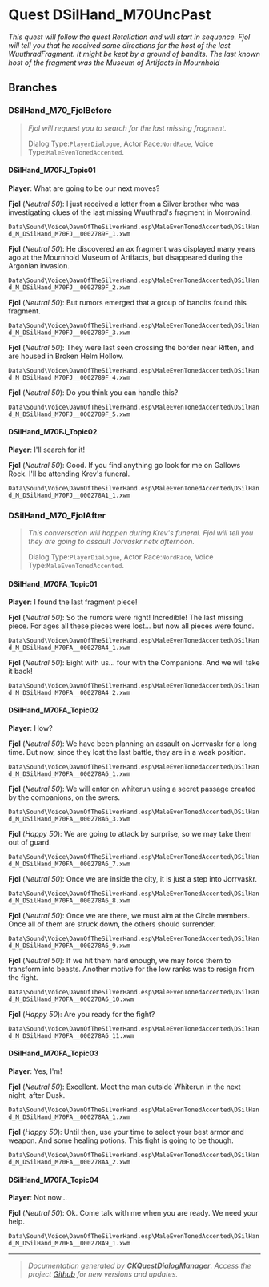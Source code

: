 # Quest DSilHand_M70UncPast

_This quest will follow the quest Retaliation and will start in sequence. Fjol will tell you that he received some directions for the host of the last WuuthradFragment. It might be kept by a ground of bandits. The last known host of the fragment was the Museum of Artifacts in Mournhold_

## Branches
### DSilHand_M70_FjolBefore
> _Fjol will request you to search for the last missing fragment._
> 
> Dialog Type:``PlayerDialogue``, Actor Race:``NordRace``, Voice Type:``MaleEvenTonedAccented``.

#### DSilHand_M70FJ_Topic01

**Player**: What are going to be our next moves?

**Fjol** (*Neutral 50*): I just received a letter from a Silver brother who was investigating clues of the last missing Wuuthrad's  fragment in Morrowind.    

``Data\Sound\Voice\DawnOfTheSilverHand.esp\MaleEvenTonedAccented\DSilHand_M_DSilHand_M70FJ__0002789F_1.xwm``    

**Fjol** (*Neutral 50*): He discovered an ax  fragment was displayed many years ago at the Mournhold Museum of Artifacts, but disappeared during the Argonian invasion.     

``Data\Sound\Voice\DawnOfTheSilverHand.esp\MaleEvenTonedAccented\DSilHand_M_DSilHand_M70FJ__0002789F_2.xwm``    

**Fjol** (*Neutral 50*): But rumors emerged that a group of bandits found this fragment.    

``Data\Sound\Voice\DawnOfTheSilverHand.esp\MaleEvenTonedAccented\DSilHand_M_DSilHand_M70FJ__0002789F_3.xwm``    

**Fjol** (*Neutral 50*): They were last seen crossing the border near Riften, and are housed in Broken Helm Hollow.    

``Data\Sound\Voice\DawnOfTheSilverHand.esp\MaleEvenTonedAccented\DSilHand_M_DSilHand_M70FJ__0002789F_4.xwm``    

**Fjol** (*Neutral 50*): Do you think you can handle this?    

``Data\Sound\Voice\DawnOfTheSilverHand.esp\MaleEvenTonedAccented\DSilHand_M_DSilHand_M70FJ__0002789F_5.xwm``    


#### DSilHand_M70FJ_Topic02

**Player**: I'll search for it!

**Fjol** (*Neutral 50*): Good. If you find anything go look for me on Gallows Rock. I'll be attending Krev's funeral.    

``Data\Sound\Voice\DawnOfTheSilverHand.esp\MaleEvenTonedAccented\DSilHand_M_DSilHand_M70FJ__000278A1_1.xwm``    


### DSilHand_M70_FjolAfter
> _This conversation will happen during Krev's funeral. Fjol will tell you they are going to assault Jorvaskr netx afternoon._
> 
> Dialog Type:``PlayerDialogue``, Actor Race:``NordRace``, Voice Type:``MaleEvenTonedAccented``.

#### DSilHand_M70FA_Topic01

**Player**: I found the last fragment piece!

**Fjol** (*Neutral 50*): So the rumors were right! Incredible! The last missing piece. For ages all these pieces were lost... but now all pieces were found.    

``Data\Sound\Voice\DawnOfTheSilverHand.esp\MaleEvenTonedAccented\DSilHand_M_DSilHand_M70FA__000278A4_1.xwm``    

**Fjol** (*Neutral 50*): Eight with us... four with the Companions. And we will take it back!    

``Data\Sound\Voice\DawnOfTheSilverHand.esp\MaleEvenTonedAccented\DSilHand_M_DSilHand_M70FA__000278A4_2.xwm``    


#### DSilHand_M70FA_Topic02

**Player**: How?

**Fjol** (*Neutral 50*): We have been planning an assault on Jorrvaskr for a long time.  But now, since they lost the last battle, they are in a weak position.    

``Data\Sound\Voice\DawnOfTheSilverHand.esp\MaleEvenTonedAccented\DSilHand_M_DSilHand_M70FA__000278A6_1.xwm``    

**Fjol** (*Neutral 50*): We will enter on whiterun using a secret passage created by the companions, on the swers.    

``Data\Sound\Voice\DawnOfTheSilverHand.esp\MaleEvenTonedAccented\DSilHand_M_DSilHand_M70FA__000278A6_3.xwm``    

**Fjol** (*Happy 50*): We are going to attack by surprise, so we may take them out of guard.    

``Data\Sound\Voice\DawnOfTheSilverHand.esp\MaleEvenTonedAccented\DSilHand_M_DSilHand_M70FA__000278A6_7.xwm``    

**Fjol** (*Neutral 50*): Once we are inside the city, it is just a step into Jorrvaskr.    

``Data\Sound\Voice\DawnOfTheSilverHand.esp\MaleEvenTonedAccented\DSilHand_M_DSilHand_M70FA__000278A6_8.xwm``    

**Fjol** (*Neutral 50*): Once we are there, we must aim at the Circle members. Once all of them are struck down, the others should surrender.    

``Data\Sound\Voice\DawnOfTheSilverHand.esp\MaleEvenTonedAccented\DSilHand_M_DSilHand_M70FA__000278A6_9.xwm``    

**Fjol** (*Neutral 50*): If we hit them hard enough, we may force them to transform into beasts. Another motive for the low ranks was to resign from the fight.    

``Data\Sound\Voice\DawnOfTheSilverHand.esp\MaleEvenTonedAccented\DSilHand_M_DSilHand_M70FA__000278A6_10.xwm``    

**Fjol** (*Happy 50*): Are you ready for the fight?    

``Data\Sound\Voice\DawnOfTheSilverHand.esp\MaleEvenTonedAccented\DSilHand_M_DSilHand_M70FA__000278A6_11.xwm``    


#### DSilHand_M70FA_Topic03

**Player**: Yes, I'm!

**Fjol** (*Neutral 50*): Excellent. Meet the man outside Whiterun in the next night, after Dusk.     

``Data\Sound\Voice\DawnOfTheSilverHand.esp\MaleEvenTonedAccented\DSilHand_M_DSilHand_M70FA__000278AA_1.xwm``    

**Fjol** (*Happy 50*): Until then, use your time to select your best armor and weapon. And some healing potions. This fight is going to be though.    

``Data\Sound\Voice\DawnOfTheSilverHand.esp\MaleEvenTonedAccented\DSilHand_M_DSilHand_M70FA__000278AA_2.xwm``    


#### DSilHand_M70FA_Topic04

**Player**: Not now...

**Fjol** (*Neutral 50*): Ok. Come talk with me when you are ready. We need your help.    

``Data\Sound\Voice\DawnOfTheSilverHand.esp\MaleEvenTonedAccented\DSilHand_M_DSilHand_M70FA__000278A9_1.xwm``    





*****

> _Documentation generated by **CKQuestDialogManager**. Access the project <a href="https://github.com/AndersonPaschoalon/CreationKit-DialogDocGen.git" target="_blank">Github</a> for new versions and updates._

